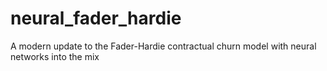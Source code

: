 # neural_fader_hardie
A modern update to the Fader-Hardie contractual churn model with neural networks into the mix
